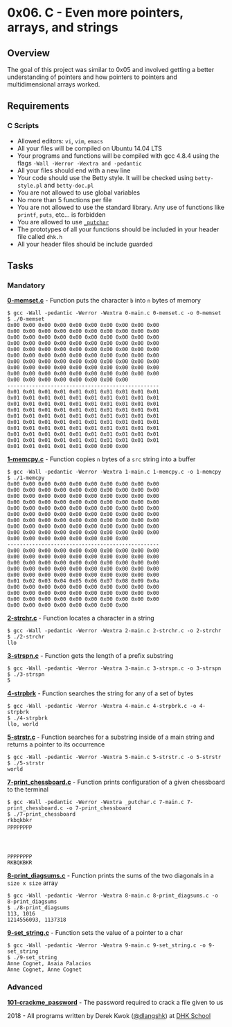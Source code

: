 # 0x06. C - Even more pointers, arrays, and strings

## Overview
The goal of this project was similar to 0x05 and involved getting a better understanding of pointers and how pointers to pointers and multidimensional arrays worked.

## Requirements
### C Scripts
* Allowed editors: `vi`, `vim`, `emacs`
* All your files will be compiled on Ubuntu 14.04 LTS
* Your programs and functions will be compiled with gcc 4.8.4 using the flags `-Wall -Werror -Wextra and -pedantic`
* All your files should end with a new line
* Your code should use the Betty style. It will be checked using `betty-style.pl` and `betty-doc.pl`
* You are not allowed to use global variables
* No more than 5 functions per file
* You are not allowed to use the standard library. Any use of functions like `printf`, `puts`, etc… is forbidden
* You are allowed to use [`_putchar`](https://github.com/dhkschool/_putchar.c/blob/master/_putchar.c)
* The prototypes of all your functions should be included in your header file called `dhk.h`
* All your header files should be include guarded

## Tasks
### Mandatory
**[0-memset.c](0-memset.c)** - Function puts the character ```b``` into ```n``` bytes of memory
```
$ gcc -Wall -pedantic -Werror -Wextra 0-main.c 0-memset.c -o 0-memset
$ ./0-memset 
0x00 0x00 0x00 0x00 0x00 0x00 0x00 0x00 0x00 0x00
0x00 0x00 0x00 0x00 0x00 0x00 0x00 0x00 0x00 0x00
0x00 0x00 0x00 0x00 0x00 0x00 0x00 0x00 0x00 0x00
0x00 0x00 0x00 0x00 0x00 0x00 0x00 0x00 0x00 0x00
0x00 0x00 0x00 0x00 0x00 0x00 0x00 0x00 0x00 0x00
0x00 0x00 0x00 0x00 0x00 0x00 0x00 0x00 0x00 0x00
0x00 0x00 0x00 0x00 0x00 0x00 0x00 0x00 0x00 0x00
0x00 0x00 0x00 0x00 0x00 0x00 0x00 0x00 0x00 0x00
0x00 0x00 0x00 0x00 0x00 0x00 0x00 0x00 0x00 0x00
0x00 0x00 0x00 0x00 0x00 0x00 0x00 0x00
-------------------------------------------------
0x01 0x01 0x01 0x01 0x01 0x01 0x01 0x01 0x01 0x01
0x01 0x01 0x01 0x01 0x01 0x01 0x01 0x01 0x01 0x01
0x01 0x01 0x01 0x01 0x01 0x01 0x01 0x01 0x01 0x01
0x01 0x01 0x01 0x01 0x01 0x01 0x01 0x01 0x01 0x01
0x01 0x01 0x01 0x01 0x01 0x01 0x01 0x01 0x01 0x01
0x01 0x01 0x01 0x01 0x01 0x01 0x01 0x01 0x01 0x01
0x01 0x01 0x01 0x01 0x01 0x01 0x01 0x01 0x01 0x01
0x01 0x01 0x01 0x01 0x01 0x01 0x01 0x01 0x01 0x01
0x01 0x01 0x01 0x01 0x01 0x01 0x01 0x01 0x01 0x01
0x01 0x01 0x01 0x01 0x01 0x00 0x00 0x00
```

**[1-memcpy.c](1-memcpy.c)** - Function copies ```n``` bytes of a ```src``` string into a buffer
```
$ gcc -Wall -pedantic -Werror -Wextra 1-main.c 1-memcpy.c -o 1-memcpy
$ ./1-memcpy 
0x00 0x00 0x00 0x00 0x00 0x00 0x00 0x00 0x00 0x00
0x00 0x00 0x00 0x00 0x00 0x00 0x00 0x00 0x00 0x00
0x00 0x00 0x00 0x00 0x00 0x00 0x00 0x00 0x00 0x00
0x00 0x00 0x00 0x00 0x00 0x00 0x00 0x00 0x00 0x00
0x00 0x00 0x00 0x00 0x00 0x00 0x00 0x00 0x00 0x00
0x00 0x00 0x00 0x00 0x00 0x00 0x00 0x00 0x00 0x00
0x00 0x00 0x00 0x00 0x00 0x00 0x00 0x00 0x00 0x00
0x00 0x00 0x00 0x00 0x00 0x00 0x00 0x00 0x00 0x00
0x00 0x00 0x00 0x00 0x00 0x00 0x00 0x00 0x00 0x00
0x00 0x00 0x00 0x00 0x00 0x00 0x00 0x00
-------------------------------------------------
0x00 0x00 0x00 0x00 0x00 0x00 0x00 0x00 0x00 0x00
0x00 0x00 0x00 0x00 0x00 0x00 0x00 0x00 0x00 0x00
0x00 0x00 0x00 0x00 0x00 0x00 0x00 0x00 0x00 0x00
0x00 0x00 0x00 0x00 0x00 0x00 0x00 0x00 0x00 0x00
0x00 0x00 0x00 0x00 0x00 0x00 0x00 0x00 0x00 0x00
0x01 0x02 0x03 0x04 0x05 0x06 0x07 0x08 0x09 0x0a
0x00 0x00 0x00 0x00 0x00 0x00 0x00 0x00 0x00 0x00
0x00 0x00 0x00 0x00 0x00 0x00 0x00 0x00 0x00 0x00
0x00 0x00 0x00 0x00 0x00 0x00 0x00 0x00 0x00 0x00
0x00 0x00 0x00 0x00 0x00 0x00 0x00 0x00
```

**[2-strchr.c](2-strchr.c)** - Function locates a character in a string
```
$ gcc -Wall -pedantic -Werror -Wextra 2-main.c 2-strchr.c -o 2-strchr
$ ./2-strchr 
llo
```

**[3-strspn.c](3-strspn.c)** - Function gets the length of a prefix substring
```
$ gcc -Wall -pedantic -Werror -Wextra 3-main.c 3-strspn.c -o 3-strspn
$ ./3-strspn 
5
```

**[4-strpbrk](4-strpbrk)** - Function searches the string for any of a set of bytes
```
$ gcc -Wall -pedantic -Werror -Wextra 4-main.c 4-strpbrk.c -o 4-strpbrk
$ ./4-strpbrk 
llo, world
```

**[5-strstr.c](5-strstr.c)** - Function searches for a substring inside of a main string and returns a pointer to its occurrence
```
$ gcc -Wall -pedantic -Werror -Wextra 5-main.c 5-strstr.c -o 5-strstr
$ ./5-strstr 
world
```

**[7-print_chessboard.c](7-print_chessboard.c)** - Function prints configuration of a given chessboard to the terminal
```
$ gcc -Wall -pedantic -Werror -Wextra _putchar.c 7-main.c 7-print_chessboard.c -o 7-print_chessboard
$ ./7-print_chessboard 
rkbqkbkr
pppppppp




PPPPPPPP
RKBQKBKR
```

**[8-print_diagsums.c](8-print_diagsums.c)** - Function prints the sums of the two diagonals in a ```size x size``` array
```
$ gcc -Wall -pedantic -Werror -Wextra 8-main.c 8-print_diagsums.c -o 8-print_diagsums
$ ./8-print_diagsums 
113, 1016
1214556093, 1137318
```

**[9-set_string.c](9-set_string.c)** - Function sets the value of a pointer to a char
```
$ gcc -Wall -pedantic -Werror -Wextra 9-main.c 9-set_string.c -o 9-set_string
$ ./9-set_string 
Anne Cognet, Asaia Palacios
Anne Cognet, Anne Cognet
```

### Advanced
**[101-crackme_password](101-crackme_password)** - The password required to crack a file given to us


2018 - All programs written by Derek Kwok ([@dlangshk](https://twitter.com/dlangshk)) at [DHK School](https://www.dhkschool.com/)
